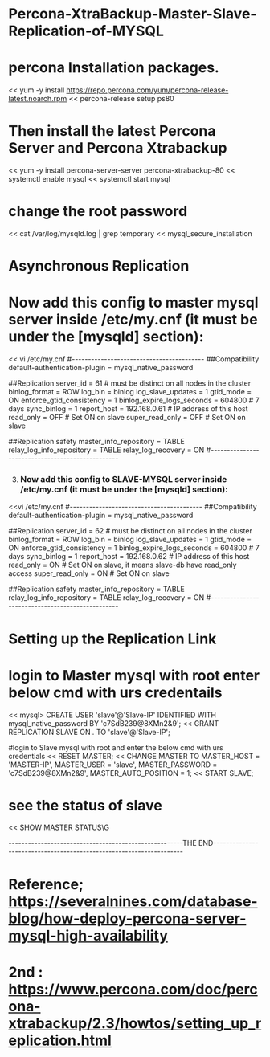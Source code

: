 # Percona-XtraBackup-Master-Slave-Replication-of-MYSQL
 # percona Installation packages.
<< yum -y install https://repo.percona.com/yum/percona-release-latest.noarch.rpm
<< percona-release setup ps80
# Then install the latest Percona Server and Percona Xtrabackup
<< yum -y install percona-server-server percona-xtrabackup-80
<< systemctl enable mysql
<< systemctl start mysql
# change the root password 
<< cat /var/log/mysqld.log | grep temporary
<< mysql_secure_installation

# Asynchronous Replication
# Now add this config to master mysql server inside /etc/my.cnf (it must be under the [mysqld] section):
<< vi /etc/my.cnf
#-----------------------------------------
##Compatibility
default-authentication-plugin = mysql_native_password
 
##Replication
server_id = 61 # must be distinct on all nodes in the cluster
binlog_format = ROW
log_bin = binlog
log_slave_updates = 1
gtid_mode = ON
enforce_gtid_consistency = 1
binlog_expire_logs_seconds = 604800 # 7 days
sync_binlog = 1
report_host = 192.168.0.61 # IP address of this host
read_only = OFF # Set ON on slave
super_read_only = OFF # Set ON on slave
 
##Replication safety
master_info_repository = TABLE
relay_log_info_repository = TABLE
relay_log_recovery = ON
#-------------------------------------------------

3. ### Now add this config to SLAVE-MYSQL server inside /etc/my.cnf (it must be under the [mysqld] section):
<<vi /etc/my.cnf
#-----------------------------------------
##Compatibility
default-authentication-plugin = mysql_native_password
 
##Replication
server_id = 62 # must be distinct on all nodes in the cluster
binlog_format = ROW
log_bin = binlog
log_slave_updates = 1
gtid_mode = ON
enforce_gtid_consistency = 1
binlog_expire_logs_seconds = 604800 # 7 days
sync_binlog = 1
report_host = 192.168.0.62 # IP address of this host
read_only = ON # Set ON on slave, it means slave-db have read_only access
super_read_only = ON # Set ON on slave
 
##Replication safety
master_info_repository = TABLE
relay_log_info_repository = TABLE
relay_log_recovery = ON
#-------------------------------------------------

# Setting up the Replication Link

# login to Master mysql with root enter below cmd with urs credentails 

<< mysql> CREATE USER 'slave'@'Slave-IP' IDENTIFIED WITH mysql_native_password BY 'c7SdB239@8XMn2&9';
<< GRANT REPLICATION SLAVE ON *.* TO 'slave'@'Slave-IP';

#login to Slave mysql with root and enter the below cmd with urs credentials 
<< RESET MASTER;
<< CHANGE MASTER TO MASTER_HOST = 'MASTER-IP', MASTER_USER = 'slave', MASTER_PASSWORD = 'c7SdB239@8XMn2&9', MASTER_AUTO_POSITION = 1;
<< START SLAVE;

# see the status of slave

<< SHOW MASTER STATUS\G

------------------------------------------------------THE END--------------------------------------------------------------------
# Reference;  https://severalnines.com/database-blog/how-deploy-percona-server-mysql-high-availability


# 2nd :  https://www.percona.com/doc/percona-xtrabackup/2.3/howtos/setting_up_replication.html

